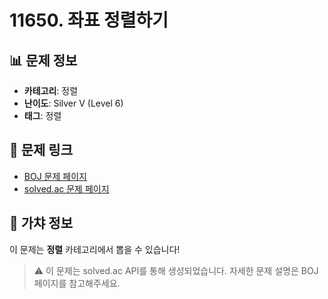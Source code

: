 # 11650. 좌표 정렬하기

## 📊 문제 정보
- **카테고리**: 정렬
- **난이도**: Silver V (Level 6)
- **태그**: 정렬

## 🔗 문제 링크
- [BOJ 문제 페이지](https://www.acmicpc.net/problem/11650)
- [solved.ac 문제 페이지](https://solved.ac/problems/11650)

## 🎯 가챠 정보
이 문제는 **정렬** 카테고리에서 뽑을 수 있습니다!

> ⚠️ 이 문제는 solved.ac API를 통해 생성되었습니다. 
> 자세한 문제 설명은 BOJ 페이지를 참고해주세요.
